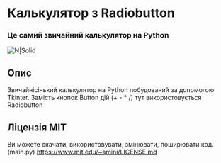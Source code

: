 # Калькулятор з Radiobutton
### Це самий звичайний калькулятор на Python

![N|Solid](https://i.imgur.com/PsRxAoU.png)

## Опис

Звичайнісінький калькулятор на Python побудований за допомогою Tkinter.
Замість кнопок Button дій (+ - * /) тут використовується Radiobutton 

## Ліцензія MIT

Ви можете скачати, використовувати, змінювати, поширювати код. (main.py)
https://www.mit.edu/~amini/LICENSE.md
